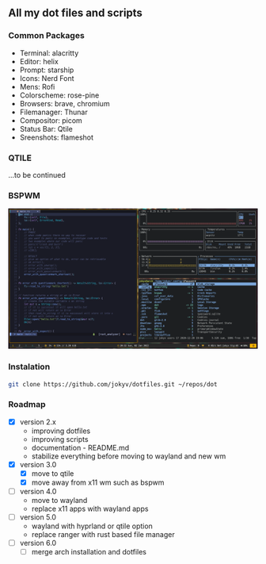 ## All my dot files and scripts

### Common Packages

- Terminal: alacritty
- Editor: helix
- Prompt: starship
- Icons: Nerd Font
- Mens: Rofi
- Colorscheme: rose-pine
- Browsers: brave, chromium
- Filemanager: Thunar
- Compositor: picom
- Status Bar: Qtile
- Sreenshots: flameshot

### QTILE

...to be continued

### BSPWM

![main_screen](./main_screen.png)

### Instalation

```bash
git clone https://github.com/jokyv/dotfiles.git ~/repos/dot
```

### Roadmap

- [x] version 2.x
  - improving dotfiles
  - improving scripts
  - documentation - README.md
  - stabilize everything before moving to wayland and new wm
- [x] version 3.0
  - [x] move to qtile
  - [x] move away from x11 wm such as bspwm
- [ ] version 4.0
  - move to wayland
  - replace x11 apps with wayland apps
- [ ] version 5.0
  - wayland with hyprland or qtile option
  - replace ranger with rust based file manager
- [ ] version 6.0
  - [ ] merge arch installation and dotfiles
